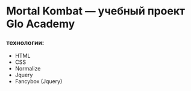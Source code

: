 # Mortal Kombat — учебный проект Glo Academy
### технологии: 
- HTML
- CSS
- Normalize
- Jquery 
- Fancybox (Jquery)
